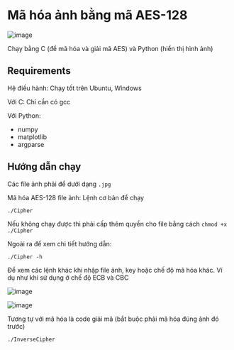 # Mã hóa ảnh bằng mã AES-128

![image](https://user-images.githubusercontent.com/95759699/210175373-9f5337e1-31e1-4fae-a815-394b2ab64d97.png)

Chạy bằng C (để mã hóa và giải mã AES) và Python (hiển thị hình ảnh)

## Requirements

Hệ điều hành: Chạy tốt trên Ubuntu, Windows

Với C: Chỉ cần có gcc

Với Python:
- numpy
- matplotlib
- argparse

## Hướng dẫn chạy

Các file ảnh phải để dưới dạng `.jpg`

Mã hóa AES-128 file ảnh: Lệnh cơ bản để chạy

```
./Cipher
```
Nếu không chạy được thì phải cấp thêm quyền cho file bằng cách `chmod +x ./Cipher`

Ngoài ra để xem chi tiết hướng dẫn:
```
./Cipher -h
```
Để xem các lệnh khác khi nhập file ảnh, key hoặc chế độ mã hóa khác. Ví dụ như khi sử dụng ở chế độ ECB và CBC

![image](https://user-images.githubusercontent.com/95759699/210236804-e71cc633-5191-43aa-9e2e-16d9f84fda46.png)

![image](https://user-images.githubusercontent.com/95759699/210236838-b6b5f2f4-f2e6-49ee-82a1-cfc8028b1f8d.png)

Tương tự với mã hóa là code giải mã (bắt buộc phải mã hóa đúng ảnh đó trước)
```
./InverseCipher
```

